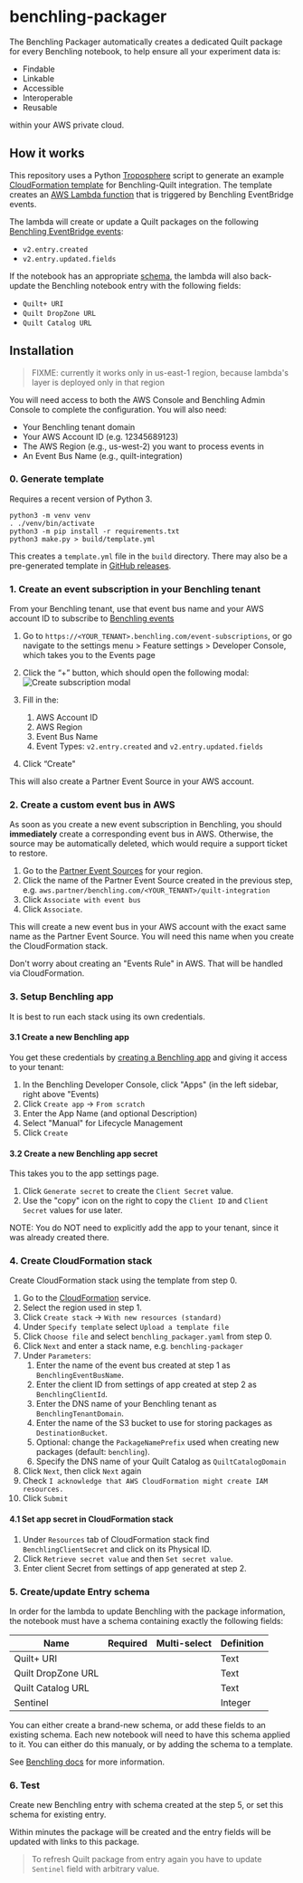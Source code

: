 # benchling-packager

The Benchling Packager automatically creates a dedicated Quilt package for every Benchling notebook,
to help ensure all your experiment data is:

- Findable
- Linkable
- Accessible
- Interoperable
- Reusable

within your AWS private cloud.

## How it works

This repository uses a Python [Troposphere](https://github.com/cloudtools/troposphere) script
to generate an example
[CloudFormation template](https://aws.amazon.com/cloudformation/resources/templates/)
for Benchling-Quilt integration.
The template creates an [AWS Lambda function](https://aws.amazon.com/lambda/)
that is triggered by Benchling EventBridge events.

The lambda will create or update a Quilt packages on the following
[Benchling EventBridge events](https://docs.benchling.com/docs/events-getting-started#event-types):

- `v2.entry.created`
- `v2.entry.updated.fields`

If the notebook has an appropriate [schema](https://help.benchling.com/hc/en-us/articles/9684227216781),
the lambda will also back-update the Benchling notebook entry with the following fields:

- `Quilt+ URI`
- `Quilt DropZone URL`
- `Quilt Catalog URL`

## Installation

> FIXME: currently it works only in us-east-1 region, because lambda's layer is deployed only in that region

You will need access to both the AWS Console and Benchling Admin Console to complete the configuration.
You will also need:

- Your Benchling tenant domain
- Your AWS Account ID (e.g. 12345689123)
- The AWS Region (e.g., us-west-2) you want to process events in
- An Event Bus Name (e.g., quilt-integration)

### 0. Generate template

Requires a recent version of Python 3.

```shell
python3 -m venv venv
. ./venv/bin/activate
python3 -m pip install -r requirements.txt
python3 make.py > build/template.yml
```

This creates a `template.yml` file in the `build` directory.
There may also be a pre-generated template in
[GitHub releases](https://github.com/quiltdata/benchling-packager/releases).

### 1. Create an event subscription in your Benchling tenant

From your Benchling tenant, use that event bus name and your AWS account ID to subscribe to
[Benchling events](https://docs.benchling.com/docs/events-getting-started#setting-up-a-subscription)

1. Go to `https://<YOUR_TENANT>.benchling.com/event-subscriptions`,
or go navigate to the settings menu > Feature settings > Developer Console,
which takes you to the Events page

2. Click the “+” button, which should open the following modal:
![Create subscription modal](https://files.readme.io/41badd0-image_3.png)

3. Fill in the:
    1. AWS Account ID
    2. AWS Region
    3. Event Bus Name
    4. Event Types: `v2.entry.created` and `v2.entry.updated.fields`

4. Click “Create"

This will also create a Partner Event Source in your AWS account.

### 2. Create a custom event bus in AWS

As soon as you create a new event subscription in Benchling,
you should **immediately** create a corresponding event bus in AWS.
Otherwise, the source may be automatically deleted,
which would require a support ticket to restore.

1. Go to the [Partner Event Sources](https://console.aws.amazon.com/events/home#/partners)
   for your region.
2. Click the name of the Partner Event Source created in the previous step,
   e.g. `aws.partner/benchling.com/<YOUR_TENANT>/quilt-integration`
3. Click `Associate with event bus`
4. Click `Associate`.

This will create a new event bus in your AWS account
with the exact same name as the Partner Event Source.
You will need this name when you create the CloudFormation stack.

Don't worry about creating an "Events Rule" in AWS.
That will be handled via CloudFormation.

### 3. Setup Benchling app

It is best to run each stack using its own credentials.

#### 3.1 Create a new Benchling app

You get these credentials by
[creating a Benchling app](https://docs.benchling.com/docs/getting-started-benchling-apps#creating-an-app)
and giving it access to your tenant:

1. In the Benchling Developer Console, click "Apps"
   (in the left sidebar, right above "Events)
2. Click `Create app` -> `From scratch`
3. Enter the App Name (and optional Description)
4. Select "Manual" for Lifecycle Management
5. Click `Create`

#### 3.2 Create a new Benchling app secret

This takes you to the app settings page.

1. Click `Generate secret` to create the `Client Secret` value.
2. Use the "copy" icon on the right to copy the `Client ID` and `Client Secret` values for use later.

NOTE: You do NOT need to explicitly add the app to your tenant,
since it was already created there.

### 4. Create CloudFormation stack

Create CloudFormation stack using the template from step 0.

1. Go to the [CloudFormation](https://console.aws.amazon.com/cloudformation/home) service.
2. Select the region used in step 1.
3. Click `Create stack` -> `With new resources (standard)`
4. Under `Specify template` select `Upload a template file`
5. Click `Choose file` and select `benchling_packager.yaml` from step 0.
6. Click `Next` and enter a stack name, e.g. `benchling-packager`
7. Under `Parameters`:
    1. Enter the name of the event bus created at step 1 as `BenchlingEventBusName`.
    2. Enter the client ID from settings of app created at step 2 as `BenchlingClientId`.
    3. Enter the DNS name of your Benchling tenant as `BenchlingTenantDomain`.
    4. Enter the name of the S3 bucket to use for storing packages as `DestinationBucket`.
    5. Optional: change the `PackageNamePrefix` used when creating new packages (default: `benchling`).
    6. Specify the DNS name of your Quilt Catalog as `QuiltCatalogDomain`
8. Click `Next`, then click `Next` again
9. Check `I acknowledge that AWS CloudFormation might create IAM resources.`
10. Click `Submit`

#### 4.1 Set app secret in CloudFormation stack

1. Under `Resources` tab of CloudFormation stack find `BenchlingClientSecret` and
click on its Physical ID.
2. Click `Retrieve secret value` and then `Set secret value`.
3. Enter client Secret from settings of app generated at step 2.

### 5. Create/update Entry schema

In order for the lambda to update Benchling with the package information,
the notebook must have a schema containing exactly the following fields:

| Name                  | Required  | Multi-select  | Definition    |
| --------------------- | --------- | ------------- | ------------- |
| Quilt+ URI            |           |               | Text          |
| Quilt DropZone URL    |           |               | Text          |
| Quilt Catalog URL     |           |               | Text          |
| Sentinel              |           |               | Integer       |

You can either create a brand-new schema, or add these fields to an existing schema.
Each new notebook will need to have this schema applied to it.
You can either do this manualy, or by adding the schema to a template.

See [Benchling docs](https://help.benchling.com/hc/en-us/articles/9684227216781) for more information.

### 6. Test

Create new Benchling entry with schema created at the step 5, or set this
schema for existing entry.

Within minutes the package will be created and the entry fields will be
updated with links to this package.

> To refresh Quilt package from entry again you have to update `Sentinel`
field with arbitrary value.
